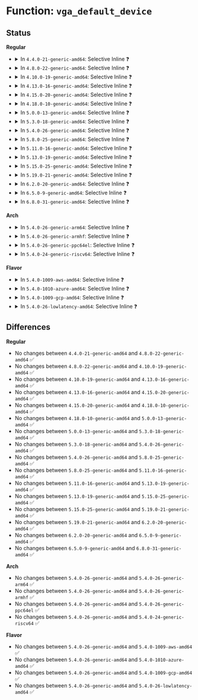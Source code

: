 # Function: <code>vga_default_device</code>

## Status
<b>Regular</b>
<ul>
<li>
<details>
<summary>In <code>4.4.0-21-generic-amd64</code>: Selective Inline ❓</summary>

```c
struct pci_dev * vga_default_device()
```

```json
{
  "name": "vga_default_device",
  "collision_type": "Unique Global",
  "inline_type": "Selective",
  "funcs": [
    {
      "addr": 18446744071584345008,
      "name": "vga_default_device",
      "external": true,
      "loc": "drivers/gpu/vga/vgaarb.c:135",
      "file": "drivers/gpu/vga/vgaarb.c",
      "inline": "not declared, inlined",
      "caller_inline": [
        "drivers/gpu/vga/vgaarb.c:vga_put",
        "drivers/gpu/vga/vgaarb.c:vga_arb_open",
        "drivers/gpu/vga/vgaarb.c:vga_tryget",
        "drivers/gpu/vga/vgaarb.c:vga_get",
        "drivers/gpu/vga/vgaarb.c:vga_arb_device_init"
      ],
      "caller_func": [
        "drivers/gpu/vga/vga_switcheroo.c:vga_switcheroo_register_client",
        "arch/x86/pci/fixup.c:pci_fixup_video",
        "arch/x86/pci/fixup.c:pci_fixup_video",
        "arch/x86/video/fbdev.c:fb_is_primary_device"
      ]
    }
  ],
  "symbols": [
    {
      "addr": 18446744071584345008,
      "name": "vga_default_device",
      "section": ".text",
      "bind": "STB_GLOBAL",
      "size": 18
    }
  ]
}
```
</details>
</li>
<li>
<details>
<summary>In <code>4.8.0-22-generic-amd64</code>: Selective Inline ❓</summary>

```c
struct pci_dev * vga_default_device()
```

```json
{
  "name": "vga_default_device",
  "collision_type": "Unique Global",
  "inline_type": "Selective",
  "funcs": [
    {
      "addr": 18446744071595476333,
      "name": "vga_default_device",
      "external": true,
      "loc": "drivers/gpu/vga/vgaarb.c:135",
      "file": "drivers/gpu/vga/vgaarb.c",
      "inline": "not declared, inlined",
      "caller_inline": [
        "drivers/gpu/vga/vgaarb.c:vga_arb_device_init",
        "drivers/gpu/vga/vgaarb.c:vga_arb_open",
        "drivers/gpu/vga/vgaarb.c:vga_put",
        "drivers/gpu/vga/vgaarb.c:vga_tryget",
        "drivers/gpu/vga/vgaarb.c:vga_get"
      ],
      "caller_func": [
        "drivers/gpu/vga/vga_switcheroo.c:vga_switcheroo_register_client",
        "arch/x86/pci/fixup.c:pci_fixup_video",
        "arch/x86/pci/fixup.c:pci_fixup_video",
        "arch/x86/video/fbdev.c:fb_is_primary_device"
      ]
    }
  ],
  "symbols": [
    {
      "addr": 18446744071585397280,
      "name": "vga_default_device",
      "section": ".text",
      "bind": "STB_GLOBAL",
      "size": 18
    }
  ]
}
```
</details>
</li>
<li>
<details>
<summary>In <code>4.10.0-19-generic-amd64</code>: Selective Inline ❓</summary>

```c
struct pci_dev * vga_default_device()
```

```json
{
  "name": "vga_default_device",
  "collision_type": "Unique Global",
  "inline_type": "Selective",
  "funcs": [
    {
      "addr": 18446744071595729051,
      "name": "vga_default_device",
      "external": true,
      "loc": "drivers/gpu/vga/vgaarb.c:156",
      "file": "drivers/gpu/vga/vgaarb.c",
      "inline": "not declared, inlined",
      "caller_inline": [
        "drivers/gpu/vga/vgaarb.c:vga_arb_device_init",
        "drivers/gpu/vga/vgaarb.c:vga_arb_open",
        "drivers/gpu/vga/vgaarb.c:vga_put",
        "drivers/gpu/vga/vgaarb.c:vga_tryget",
        "drivers/gpu/vga/vgaarb.c:vga_get"
      ],
      "caller_func": [
        "drivers/gpu/vga/vga_switcheroo.c:vga_switcheroo_register_client",
        "arch/x86/pci/fixup.c:pci_fixup_video",
        "arch/x86/pci/fixup.c:pci_fixup_video",
        "arch/x86/video/fbdev.c:fb_is_primary_device"
      ]
    }
  ],
  "symbols": [
    {
      "addr": 18446744071585598256,
      "name": "vga_default_device",
      "section": ".text",
      "bind": "STB_GLOBAL",
      "size": 18
    }
  ]
}
```
</details>
</li>
<li>
<details>
<summary>In <code>4.13.0-16-generic-amd64</code>: Selective Inline ❓</summary>

```c
struct pci_dev * vga_default_device()
```

```json
{
  "name": "vga_default_device",
  "collision_type": "Unique Global",
  "inline_type": "Selective",
  "funcs": [
    {
      "addr": 18446744071596654784,
      "name": "vga_default_device",
      "external": true,
      "loc": "drivers/gpu/vga/vgaarb.c:156",
      "file": "drivers/gpu/vga/vgaarb.c",
      "inline": "not declared, inlined",
      "caller_inline": [
        "drivers/gpu/vga/vgaarb.c:vga_arb_device_init",
        "drivers/gpu/vga/vgaarb.c:vga_arb_open",
        "drivers/gpu/vga/vgaarb.c:vga_put",
        "drivers/gpu/vga/vgaarb.c:vga_tryget",
        "drivers/gpu/vga/vgaarb.c:vga_get"
      ],
      "caller_func": [
        "drivers/pci/quirks.c:hibmc_fixup_vgaarb",
        "drivers/gpu/vga/vga_switcheroo.c:vga_switcheroo_register_client",
        "arch/x86/pci/fixup.c:pci_fixup_video",
        "arch/x86/pci/fixup.c:pci_fixup_video",
        "arch/x86/video/fbdev.c:fb_is_primary_device"
      ]
    }
  ],
  "symbols": [
    {
      "addr": 18446744071585681776,
      "name": "vga_default_device",
      "section": ".text",
      "bind": "STB_GLOBAL",
      "size": 18
    }
  ]
}
```
</details>
</li>
<li>
<details>
<summary>In <code>4.15.0-20-generic-amd64</code>: Selective Inline ❓</summary>

```c
struct pci_dev * vga_default_device()
```

```json
{
  "name": "vga_default_device",
  "collision_type": "Unique Global",
  "inline_type": "Selective",
  "funcs": [
    {
      "addr": 18446744071586116976,
      "name": "vga_default_device",
      "external": true,
      "loc": "drivers/gpu/vga/vgaarb.c:156",
      "file": "drivers/gpu/vga/vgaarb.c",
      "inline": "not declared, inlined",
      "caller_inline": [
        "drivers/gpu/vga/vgaarb.c:vga_arb_open",
        "drivers/gpu/vga/vgaarb.c:vga_put",
        "drivers/gpu/vga/vgaarb.c:vga_tryget",
        "drivers/gpu/vga/vgaarb.c:vga_get"
      ],
      "caller_func": [
        "drivers/gpu/vga/vga_switcheroo.c:vga_switcheroo_register_client",
        "arch/x86/pci/fixup.c:pci_fixup_video",
        "arch/x86/pci/fixup.c:pci_fixup_video",
        "arch/x86/video/fbdev.c:fb_is_primary_device"
      ]
    }
  ],
  "symbols": [
    {
      "addr": 18446744071586114000,
      "name": "vga_default_device",
      "section": ".text",
      "bind": "STB_GLOBAL",
      "size": 18
    }
  ]
}
```
</details>
</li>
<li>
<details>
<summary>In <code>4.18.0-10-generic-amd64</code>: Selective Inline ❓</summary>

```c
struct pci_dev * vga_default_device()
```

```json
{
  "name": "vga_default_device",
  "collision_type": "Unique Global",
  "inline_type": "Selective",
  "funcs": [
    {
      "addr": 18446744071603156539,
      "name": "vga_default_device",
      "external": true,
      "loc": "drivers/gpu/vga/vgaarb.c:156",
      "file": "drivers/gpu/vga/vgaarb.c",
      "inline": "not declared, inlined",
      "caller_inline": [
        "drivers/gpu/vga/vgaarb.c:vga_arb_device_init",
        "drivers/gpu/vga/vgaarb.c:vga_arb_device_init",
        "drivers/gpu/vga/vgaarb.c:vga_arb_open",
        "drivers/gpu/vga/vgaarb.c:vga_arb_write",
        "drivers/gpu/vga/vgaarb.c:vga_put",
        "drivers/gpu/vga/vgaarb.c:vga_tryget",
        "drivers/gpu/vga/vgaarb.c:vga_get"
      ],
      "caller_func": [
        "drivers/gpu/vga/vga_switcheroo.c:vga_switcheroo_register_client",
        "arch/x86/pci/fixup.c:pci_fixup_video",
        "arch/x86/pci/fixup.c:pci_fixup_video",
        "arch/x86/video/fbdev.c:fb_is_primary_device"
      ]
    }
  ],
  "symbols": [
    {
      "addr": 18446744071586362384,
      "name": "vga_default_device",
      "section": ".text",
      "bind": "STB_GLOBAL",
      "size": 18
    }
  ]
}
```
</details>
</li>
<li>
<details>
<summary>In <code>5.0.0-13-generic-amd64</code>: Selective Inline ❓</summary>

```c
struct pci_dev * vga_default_device()
```

```json
{
  "name": "vga_default_device",
  "collision_type": "Unique Global",
  "inline_type": "Selective",
  "funcs": [
    {
      "addr": 18446744071604961431,
      "name": "vga_default_device",
      "external": true,
      "loc": "drivers/gpu/vga/vgaarb.c:156",
      "file": "drivers/gpu/vga/vgaarb.c",
      "inline": "not declared, inlined",
      "caller_inline": [
        "drivers/gpu/vga/vgaarb.c:vga_arb_device_init",
        "drivers/gpu/vga/vgaarb.c:vga_arb_device_init",
        "drivers/gpu/vga/vgaarb.c:vga_arb_open",
        "drivers/gpu/vga/vgaarb.c:vga_arb_write",
        "drivers/gpu/vga/vgaarb.c:vga_put",
        "drivers/gpu/vga/vgaarb.c:vga_tryget",
        "drivers/gpu/vga/vgaarb.c:vga_get"
      ],
      "caller_func": [
        "drivers/gpu/vga/vga_switcheroo.c:vga_switcheroo_register_client",
        "arch/x86/pci/fixup.c:pci_fixup_video",
        "arch/x86/pci/fixup.c:pci_fixup_video",
        "arch/x86/video/fbdev.c:fb_is_primary_device"
      ]
    }
  ],
  "symbols": [
    {
      "addr": 18446744071586503616,
      "name": "vga_default_device",
      "section": ".text",
      "bind": "STB_GLOBAL",
      "size": 18
    }
  ]
}
```
</details>
</li>
<li>
<details>
<summary>In <code>5.3.0-18-generic-amd64</code>: Selective Inline ❓</summary>

```c
struct pci_dev * vga_default_device()
```

```json
{
  "name": "vga_default_device",
  "collision_type": "Unique Global",
  "inline_type": "Selective",
  "funcs": [
    {
      "addr": 18446744071605070036,
      "name": "vga_default_device",
      "external": true,
      "loc": "drivers/gpu/vga/vgaarb.c:158",
      "file": "drivers/gpu/vga/vgaarb.c",
      "inline": "not declared, inlined",
      "caller_inline": [
        "drivers/gpu/vga/vgaarb.c:vga_arb_device_init",
        "drivers/gpu/vga/vgaarb.c:vga_arb_device_init",
        "drivers/gpu/vga/vgaarb.c:vga_arb_open",
        "drivers/gpu/vga/vgaarb.c:vga_arb_write",
        "drivers/gpu/vga/vgaarb.c:vga_put",
        "drivers/gpu/vga/vgaarb.c:vga_tryget",
        "drivers/gpu/vga/vgaarb.c:vga_get"
      ],
      "caller_func": [
        "drivers/gpu/vga/vga_switcheroo.c:vga_switcheroo_register_client",
        "arch/x86/pci/fixup.c:pci_fixup_video",
        "arch/x86/pci/fixup.c:pci_fixup_video",
        "arch/x86/video/fbdev.c:fb_is_primary_device"
      ]
    }
  ],
  "symbols": [
    {
      "addr": 18446744071586749056,
      "name": "vga_default_device",
      "section": ".text",
      "bind": "STB_GLOBAL",
      "size": 18
    }
  ]
}
```
</details>
</li>
<li>
<details>
<summary>In <code>5.4.0-26-generic-amd64</code>: Selective Inline ❓</summary>

```c
struct pci_dev * vga_default_device()
```

```json
{
  "name": "vga_default_device",
  "collision_type": "Unique Global",
  "inline_type": "Selective",
  "funcs": [
    {
      "addr": 18446744071605107421,
      "name": "vga_default_device",
      "external": true,
      "loc": "drivers/gpu/vga/vgaarb.c:158",
      "file": "drivers/gpu/vga/vgaarb.c",
      "inline": "not declared, inlined",
      "caller_inline": [
        "drivers/gpu/vga/vgaarb.c:vga_arb_device_init",
        "drivers/gpu/vga/vgaarb.c:vga_arb_device_init",
        "drivers/gpu/vga/vgaarb.c:vga_arb_open",
        "drivers/gpu/vga/vgaarb.c:vga_arb_write",
        "drivers/gpu/vga/vgaarb.c:vga_put",
        "drivers/gpu/vga/vgaarb.c:vga_tryget",
        "drivers/gpu/vga/vgaarb.c:vga_get"
      ],
      "caller_func": [
        "drivers/gpu/vga/vga_switcheroo.c:vga_switcheroo_register_client",
        "arch/x86/pci/fixup.c:pci_fixup_video",
        "arch/x86/pci/fixup.c:pci_fixup_video",
        "arch/x86/video/fbdev.c:fb_is_primary_device"
      ]
    }
  ],
  "symbols": [
    {
      "addr": 18446744071586895488,
      "name": "vga_default_device",
      "section": ".text",
      "bind": "STB_GLOBAL",
      "size": 18
    }
  ]
}
```
</details>
</li>
<li>
<details>
<summary>In <code>5.8.0-25-generic-amd64</code>: Selective Inline ❓</summary>

```c
struct pci_dev * vga_default_device()
```

```json
{
  "name": "vga_default_device",
  "collision_type": "Unique Global",
  "inline_type": "Selective",
  "funcs": [
    {
      "addr": 18446744071609387983,
      "name": "vga_default_device",
      "external": true,
      "loc": "drivers/gpu/vga/vgaarb.c:158",
      "file": "drivers/gpu/vga/vgaarb.c",
      "inline": "not declared, inlined",
      "caller_inline": [
        "drivers/gpu/vga/vgaarb.c:vga_arb_select_default_device",
        "drivers/gpu/vga/vgaarb.c:vga_arb_select_default_device",
        "drivers/gpu/vga/vgaarb.c:vga_arb_select_default_device",
        "drivers/gpu/vga/vgaarb.c:vga_arb_open",
        "drivers/gpu/vga/vgaarb.c:vga_arb_write",
        "drivers/gpu/vga/vgaarb.c:vga_put",
        "drivers/gpu/vga/vgaarb.c:vga_tryget",
        "drivers/gpu/vga/vgaarb.c:vga_get"
      ],
      "caller_func": [
        "drivers/gpu/vga/vga_switcheroo.c:vga_switcheroo_register_client",
        "arch/x86/pci/fixup.c:pci_fixup_video",
        "arch/x86/pci/fixup.c:pci_fixup_video",
        "arch/x86/video/fbdev.c:fb_is_primary_device"
      ]
    }
  ],
  "symbols": [
    {
      "addr": 18446744071587706544,
      "name": "vga_default_device",
      "section": ".text",
      "bind": "STB_GLOBAL",
      "size": 18
    }
  ]
}
```
</details>
</li>
<li>
<details>
<summary>In <code>5.11.0-16-generic-amd64</code>: Selective Inline ❓</summary>

```c
struct pci_dev * vga_default_device()
```

```json
{
  "name": "vga_default_device",
  "collision_type": "Unique Global",
  "inline_type": "Selective",
  "funcs": [
    {
      "addr": 18446744071612459438,
      "name": "vga_default_device",
      "external": true,
      "loc": "drivers/gpu/vga/vgaarb.c:158",
      "file": "drivers/gpu/vga/vgaarb.c",
      "inline": "not declared, inlined",
      "caller_inline": [
        "drivers/gpu/vga/vgaarb.c:vga_arb_select_default_device",
        "drivers/gpu/vga/vgaarb.c:vga_arb_select_default_device",
        "drivers/gpu/vga/vgaarb.c:vga_arb_select_default_device",
        "drivers/gpu/vga/vgaarb.c:vga_arb_open",
        "drivers/gpu/vga/vgaarb.c:vga_arb_write",
        "drivers/gpu/vga/vgaarb.c:vga_put",
        "drivers/gpu/vga/vgaarb.c:vga_get"
      ],
      "caller_func": [
        "drivers/gpu/vga/vga_switcheroo.c:vga_switcheroo_register_client",
        "arch/x86/pci/fixup.c:pci_fixup_video",
        "arch/x86/pci/fixup.c:pci_fixup_video",
        "arch/x86/video/fbdev.c:fb_is_primary_device"
      ]
    }
  ],
  "symbols": [
    {
      "addr": 18446744071587766864,
      "name": "vga_default_device",
      "section": ".text",
      "bind": "STB_GLOBAL",
      "size": 18
    }
  ]
}
```
</details>
</li>
<li>
<details>
<summary>In <code>5.13.0-19-generic-amd64</code>: Selective Inline ❓</summary>

```c
struct pci_dev * vga_default_device()
```

```json
{
  "name": "vga_default_device",
  "collision_type": "Unique Global",
  "inline_type": "Selective",
  "funcs": [
    {
      "addr": 18446744071614601545,
      "name": "vga_default_device",
      "external": true,
      "loc": "drivers/gpu/vga/vgaarb.c:159",
      "file": "drivers/gpu/vga/vgaarb.c",
      "inline": "not declared, inlined",
      "caller_inline": [
        "drivers/gpu/vga/vgaarb.c:vga_arb_select_default_device",
        "drivers/gpu/vga/vgaarb.c:vga_arb_select_default_device",
        "drivers/gpu/vga/vgaarb.c:vga_arb_select_default_device",
        "drivers/gpu/vga/vgaarb.c:vga_arb_open",
        "drivers/gpu/vga/vgaarb.c:vga_arb_write",
        "drivers/gpu/vga/vgaarb.c:vga_put",
        "drivers/gpu/vga/vgaarb.c:vga_get"
      ],
      "caller_func": [
        "drivers/gpu/vga/vga_switcheroo.c:vga_switcheroo_register_client",
        "arch/x86/pci/fixup.c:pci_fixup_video",
        "arch/x86/pci/fixup.c:pci_fixup_video",
        "arch/x86/video/fbdev.c:fb_is_primary_device"
      ]
    }
  ],
  "symbols": [
    {
      "addr": 18446744071587646112,
      "name": "vga_default_device",
      "section": ".text",
      "bind": "STB_GLOBAL",
      "size": 18
    }
  ]
}
```
</details>
</li>
<li>
<details>
<summary>In <code>5.15.0-25-generic-amd64</code>: Selective Inline ❓</summary>

```c
struct pci_dev * vga_default_device()
```

```json
{
  "name": "vga_default_device",
  "collision_type": "Unique Global",
  "inline_type": "Selective",
  "funcs": [
    {
      "addr": 18446744071615558820,
      "name": "vga_default_device",
      "external": true,
      "loc": "drivers/gpu/vga/vgaarb.c:156",
      "file": "drivers/gpu/vga/vgaarb.c",
      "inline": "not declared, inlined",
      "caller_inline": [
        "drivers/gpu/vga/vgaarb.c:vga_arb_select_default_device",
        "drivers/gpu/vga/vgaarb.c:vga_arb_select_default_device",
        "drivers/gpu/vga/vgaarb.c:vga_arb_select_default_device",
        "drivers/gpu/vga/vgaarb.c:vga_arb_open",
        "drivers/gpu/vga/vgaarb.c:vga_arb_write",
        "drivers/gpu/vga/vgaarb.c:vga_put",
        "drivers/gpu/vga/vgaarb.c:vga_get"
      ],
      "caller_func": [
        "drivers/gpu/vga/vga_switcheroo.c:vga_switcheroo_register_client",
        "arch/x86/pci/fixup.c:pci_fixup_video",
        "arch/x86/pci/fixup.c:pci_fixup_video",
        "arch/x86/video/fbdev.c:fb_is_primary_device"
      ]
    }
  ],
  "symbols": [
    {
      "addr": 18446744071588232672,
      "name": "vga_default_device",
      "section": ".text",
      "bind": "STB_GLOBAL",
      "size": 18
    }
  ]
}
```
</details>
</li>
<li>
<details>
<summary>In <code>5.19.0-21-generic-amd64</code>: Selective Inline ❓</summary>

```c
struct pci_dev * vga_default_device()
```

```json
{
  "name": "vga_default_device",
  "collision_type": "Unique Global",
  "inline_type": "Selective",
  "funcs": [
    {
      "addr": 18446744071587185184,
      "name": "vga_default_device",
      "external": true,
      "loc": "drivers/pci/vgaarb.c:134",
      "file": "drivers/pci/vgaarb.c",
      "inline": "not declared, inlined",
      "caller_inline": [
        "drivers/pci/vgaarb.c:vga_arb_open",
        "drivers/pci/vgaarb.c:vga_arb_write",
        "drivers/pci/vgaarb.c:vga_arbiter_add_pci_device",
        "drivers/pci/vgaarb.c:vga_is_boot_device",
        "drivers/pci/vgaarb.c:vga_put",
        "drivers/pci/vgaarb.c:vga_get"
      ],
      "caller_func": [
        "drivers/gpu/vga/vga_switcheroo.c:vga_switcheroo_client_probe_defer",
        "drivers/gpu/vga/vga_switcheroo.c:vga_switcheroo_register_client",
        "arch/x86/pci/fixup.c:pci_fixup_video",
        "arch/x86/pci/fixup.c:pci_fixup_video",
        "arch/x86/video/fbdev.c:fb_is_primary_device"
      ]
    }
  ],
  "symbols": [
    {
      "addr": 18446744071587180768,
      "name": "vga_default_device",
      "section": ".text",
      "bind": "STB_GLOBAL",
      "size": 22
    }
  ]
}
```
</details>
</li>
<li>
<details>
<summary>In <code>6.2.0-20-generic-amd64</code>: Selective Inline ❓</summary>

```c
struct pci_dev * vga_default_device()
```

```json
{
  "name": "vga_default_device",
  "collision_type": "Unique Global",
  "inline_type": "Selective",
  "funcs": [
    {
      "addr": 18446744071588407504,
      "name": "vga_default_device",
      "external": true,
      "loc": "drivers/pci/vgaarb.c:134",
      "file": "drivers/pci/vgaarb.c",
      "inline": "not declared, inlined",
      "caller_inline": [
        "drivers/pci/vgaarb.c:vga_arb_open",
        "drivers/pci/vgaarb.c:vga_arb_write",
        "drivers/pci/vgaarb.c:vga_arbiter_add_pci_device",
        "drivers/pci/vgaarb.c:vga_is_boot_device",
        "drivers/pci/vgaarb.c:vga_put",
        "drivers/pci/vgaarb.c:vga_get"
      ],
      "caller_func": [
        "drivers/gpu/vga/vga_switcheroo.c:vga_switcheroo_client_probe_defer",
        "drivers/gpu/vga/vga_switcheroo.c:vga_switcheroo_register_client",
        "arch/x86/pci/fixup.c:pci_fixup_video",
        "arch/x86/pci/fixup.c:pci_fixup_video",
        "arch/x86/video/fbdev.c:fb_is_primary_device"
      ]
    }
  ],
  "symbols": [
    {
      "addr": 18446744071588402400,
      "name": "vga_default_device",
      "section": ".text",
      "bind": "STB_GLOBAL",
      "size": 22
    }
  ]
}
```
</details>
</li>
<li>
<details>
<summary>In <code>6.5.0-9-generic-amd64</code>: Selective Inline ❓</summary>

```c
struct pci_dev * vga_default_device()
```

```json
{
  "name": "vga_default_device",
  "collision_type": "Unique Global",
  "inline_type": "Selective",
  "funcs": [
    {
      "addr": 18446744071588682432,
      "name": "vga_default_device",
      "external": true,
      "loc": "drivers/pci/vgaarb.c:134",
      "file": "drivers/pci/vgaarb.c",
      "inline": "not declared, inlined",
      "caller_inline": [
        "drivers/pci/vgaarb.c:vga_arb_open",
        "drivers/pci/vgaarb.c:vga_arb_write",
        "drivers/pci/vgaarb.c:vga_arbiter_add_pci_device",
        "drivers/pci/vgaarb.c:vga_is_boot_device",
        "drivers/pci/vgaarb.c:vga_put",
        "drivers/pci/vgaarb.c:vga_get"
      ],
      "caller_func": [
        "drivers/video/aperture.c:aperture_remove_conflicting_pci_devices",
        "drivers/gpu/vga/vga_switcheroo.c:vga_switcheroo_client_probe_defer",
        "drivers/gpu/vga/vga_switcheroo.c:vga_switcheroo_register_client",
        "arch/x86/pci/fixup.c:pci_fixup_video",
        "arch/x86/pci/fixup.c:pci_fixup_video",
        "arch/x86/video/fbdev.c:fb_is_primary_device"
      ]
    }
  ],
  "symbols": [
    {
      "addr": 18446744071588678320,
      "name": "vga_default_device",
      "section": ".text",
      "bind": "STB_GLOBAL",
      "size": 22
    }
  ]
}
```
</details>
</li>
<li>
<details>
<summary>In <code>6.8.0-31-generic-amd64</code>: Selective Inline ❓</summary>

```c
struct pci_dev * vga_default_device()
```

```json
{
  "name": "vga_default_device",
  "collision_type": "Unique Global",
  "inline_type": "Selective",
  "funcs": [
    {
      "addr": 18446744071588982847,
      "name": "vga_default_device",
      "external": true,
      "loc": "drivers/pci/vgaarb.c:132",
      "file": "drivers/pci/vgaarb.c",
      "inline": "not declared, inlined",
      "caller_inline": [
        "drivers/pci/vgaarb.c:vga_arb_open",
        "drivers/pci/vgaarb.c:vga_arb_write",
        "drivers/pci/vgaarb.c:vga_arbiter_add_pci_device",
        "drivers/pci/vgaarb.c:vga_is_boot_device",
        "drivers/pci/vgaarb.c:vga_put",
        "drivers/pci/vgaarb.c:vga_get"
      ],
      "caller_func": [
        "drivers/video/aperture.c:aperture_remove_conflicting_pci_devices",
        "drivers/gpu/vga/vga_switcheroo.c:vga_switcheroo_client_probe_defer",
        "drivers/gpu/vga/vga_switcheroo.c:vga_switcheroo_register_client",
        "arch/x86/pci/fixup.c:pci_fixup_video",
        "arch/x86/pci/fixup.c:pci_fixup_video",
        "arch/x86/video/fbdev.c:fb_is_primary_device"
      ]
    }
  ],
  "symbols": [
    {
      "addr": 18446744071588979136,
      "name": "vga_default_device",
      "section": ".text",
      "bind": "STB_GLOBAL",
      "size": 22
    }
  ]
}
```
</details>
</li>
</ul>
<b>Arch</b>
<ul>
<li>
<details>
<summary>In <code>5.4.0-26-generic-arm64</code>: Selective Inline ❓</summary>

```c
struct pci_dev * vga_default_device()
```

```json
{
  "name": "vga_default_device",
  "collision_type": "Unique Global",
  "inline_type": "Selective",
  "funcs": [
    {
      "addr": 18446603336511238656,
      "name": "vga_default_device",
      "external": true,
      "loc": "drivers/gpu/vga/vgaarb.c:158",
      "file": "drivers/gpu/vga/vgaarb.c",
      "inline": "not declared, inlined",
      "caller_inline": [
        "drivers/gpu/vga/vgaarb.c:vga_arb_device_init",
        "drivers/gpu/vga/vgaarb.c:vga_arb_device_init",
        "drivers/gpu/vga/vgaarb.c:vga_arb_open",
        "drivers/gpu/vga/vgaarb.c:vga_arb_write",
        "drivers/gpu/vga/vgaarb.c:vga_put",
        "drivers/gpu/vga/vgaarb.c:vga_tryget",
        "drivers/gpu/vga/vgaarb.c:vga_get"
      ],
      "caller_func": []
    }
  ],
  "symbols": [
    {
      "addr": 18446603336499852416,
      "name": "vga_default_device",
      "section": ".text",
      "bind": "STB_GLOBAL",
      "size": 32
    }
  ]
}
```
</details>
</li>
<li>
<details>
<summary>In <code>5.4.0-26-generic-armhf</code>: Selective Inline ❓</summary>

```c
struct pci_dev * vga_default_device()
```

```json
{
  "name": "vga_default_device",
  "collision_type": "Unique Global",
  "inline_type": "Selective",
  "funcs": [
    {
      "addr": 3243884904,
      "name": "vga_default_device",
      "external": true,
      "loc": "drivers/gpu/vga/vgaarb.c:158",
      "file": "drivers/gpu/vga/vgaarb.c",
      "inline": "not declared, inlined",
      "caller_inline": [
        "drivers/gpu/vga/vgaarb.c:vga_arb_device_init",
        "drivers/gpu/vga/vgaarb.c:vga_arb_device_init",
        "drivers/gpu/vga/vgaarb.c:vga_arb_open",
        "drivers/gpu/vga/vgaarb.c:vga_arb_write",
        "drivers/gpu/vga/vgaarb.c:vga_put",
        "drivers/gpu/vga/vgaarb.c:vga_tryget",
        "drivers/gpu/vga/vgaarb.c:vga_get"
      ],
      "caller_func": []
    }
  ],
  "symbols": [
    {
      "addr": 3232286900,
      "name": "vga_default_device",
      "section": ".text",
      "bind": "STB_GLOBAL",
      "size": 36
    }
  ]
}
```
</details>
</li>
<li>
<details>
<summary>In <code>5.4.0-26-generic-ppc64el</code>: Selective Inline ❓</summary>

```c
struct pci_dev * vga_default_device()
```

```json
{
  "name": "vga_default_device",
  "collision_type": "Unique Global",
  "inline_type": "Selective",
  "funcs": [
    {
      "addr": 13835058055302804496,
      "name": "vga_default_device",
      "external": true,
      "loc": "drivers/gpu/vga/vgaarb.c:158",
      "file": "drivers/gpu/vga/vgaarb.c",
      "inline": "not declared, inlined",
      "caller_inline": [
        "drivers/gpu/vga/vgaarb.c:vga_arb_device_init",
        "drivers/gpu/vga/vgaarb.c:vga_arb_device_init",
        "drivers/gpu/vga/vgaarb.c:vga_arb_open",
        "drivers/gpu/vga/vgaarb.c:vga_arb_write",
        "drivers/gpu/vga/vgaarb.c:vga_put",
        "drivers/gpu/vga/vgaarb.c:vga_tryget",
        "drivers/gpu/vga/vgaarb.c:vga_get"
      ],
      "caller_func": []
    }
  ],
  "symbols": [
    {
      "addr": 13835058055293173728,
      "name": "vga_default_device",
      "section": ".text",
      "bind": "STB_GLOBAL",
      "size": 28
    }
  ]
}
```
</details>
</li>
<li>
<details>
<summary>In <code>5.4.0-24-generic-riscv64</code>: Selective Inline ❓</summary>

```c
struct pci_dev * vga_default_device()
```

```json
{
  "name": "vga_default_device",
  "collision_type": "Unique Global",
  "inline_type": "Selective",
  "funcs": [
    {
      "addr": 18446743936270812410,
      "name": "vga_default_device",
      "external": true,
      "loc": "drivers/gpu/vga/vgaarb.c:158",
      "file": "drivers/gpu/vga/vgaarb.c",
      "inline": "not declared, inlined",
      "caller_inline": [
        "drivers/gpu/vga/vgaarb.c:vga_arb_device_init",
        "drivers/gpu/vga/vgaarb.c:vga_arb_device_init",
        "drivers/gpu/vga/vgaarb.c:vga_arb_open",
        "drivers/gpu/vga/vgaarb.c:vga_arb_write",
        "drivers/gpu/vga/vgaarb.c:vga_put",
        "drivers/gpu/vga/vgaarb.c:vga_tryget",
        "drivers/gpu/vga/vgaarb.c:vga_get"
      ],
      "caller_func": []
    }
  ],
  "symbols": [
    {
      "addr": 18446743936276964334,
      "name": "vga_default_device",
      "section": ".text",
      "bind": "STB_GLOBAL",
      "size": 34
    }
  ]
}
```
</details>
</li>
</ul>
<b>Flavor</b>
<ul>
<li>
<details>
<summary>In <code>5.4.0-1009-aws-amd64</code>: Selective Inline ❓</summary>

```c
struct pci_dev * vga_default_device()
```

```json
{
  "name": "vga_default_device",
  "collision_type": "Unique Global",
  "inline_type": "Selective",
  "funcs": [
    {
      "addr": 18446744071605007514,
      "name": "vga_default_device",
      "external": true,
      "loc": "drivers/gpu/vga/vgaarb.c:158",
      "file": "drivers/gpu/vga/vgaarb.c",
      "inline": "not declared, inlined",
      "caller_inline": [
        "drivers/gpu/vga/vgaarb.c:vga_arb_device_init",
        "drivers/gpu/vga/vgaarb.c:vga_arb_device_init",
        "drivers/gpu/vga/vgaarb.c:vga_arb_open",
        "drivers/gpu/vga/vgaarb.c:vga_arb_write",
        "drivers/gpu/vga/vgaarb.c:vga_put",
        "drivers/gpu/vga/vgaarb.c:vga_tryget",
        "drivers/gpu/vga/vgaarb.c:vga_get"
      ],
      "caller_func": [
        "drivers/gpu/vga/vga_switcheroo.c:vga_switcheroo_register_client",
        "arch/x86/pci/fixup.c:pci_fixup_video",
        "arch/x86/pci/fixup.c:pci_fixup_video",
        "arch/x86/video/fbdev.c:fb_is_primary_device"
      ]
    }
  ],
  "symbols": [
    {
      "addr": 18446744071586652576,
      "name": "vga_default_device",
      "section": ".text",
      "bind": "STB_GLOBAL",
      "size": 18
    }
  ]
}
```
</details>
</li>
<li>
<details>
<summary>In <code>5.4.0-1010-azure-amd64</code>: Selective Inline ❓</summary>

```c
struct pci_dev * vga_default_device()
```

```json
{
  "name": "vga_default_device",
  "collision_type": "Unique Global",
  "inline_type": "Selective",
  "funcs": [
    {
      "addr": 18446744071604971845,
      "name": "vga_default_device",
      "external": true,
      "loc": "drivers/gpu/vga/vgaarb.c:158",
      "file": "drivers/gpu/vga/vgaarb.c",
      "inline": "not declared, inlined",
      "caller_inline": [
        "drivers/gpu/vga/vgaarb.c:vga_arb_device_init",
        "drivers/gpu/vga/vgaarb.c:vga_arb_device_init",
        "drivers/gpu/vga/vgaarb.c:vga_arb_open",
        "drivers/gpu/vga/vgaarb.c:vga_arb_write",
        "drivers/gpu/vga/vgaarb.c:vga_put",
        "drivers/gpu/vga/vgaarb.c:vga_tryget",
        "drivers/gpu/vga/vgaarb.c:vga_get"
      ],
      "caller_func": [
        "drivers/gpu/vga/vga_switcheroo.c:vga_switcheroo_register_client",
        "arch/x86/pci/fixup.c:pci_fixup_video",
        "arch/x86/pci/fixup.c:pci_fixup_video",
        "arch/x86/video/fbdev.c:fb_is_primary_device"
      ]
    }
  ],
  "symbols": [
    {
      "addr": 18446744071586520912,
      "name": "vga_default_device",
      "section": ".text",
      "bind": "STB_GLOBAL",
      "size": 18
    }
  ]
}
```
</details>
</li>
<li>
<details>
<summary>In <code>5.4.0-1009-gcp-amd64</code>: Selective Inline ❓</summary>

```c
struct pci_dev * vga_default_device()
```

```json
{
  "name": "vga_default_device",
  "collision_type": "Unique Global",
  "inline_type": "Selective",
  "funcs": [
    {
      "addr": 18446744071605087960,
      "name": "vga_default_device",
      "external": true,
      "loc": "drivers/gpu/vga/vgaarb.c:158",
      "file": "drivers/gpu/vga/vgaarb.c",
      "inline": "not declared, inlined",
      "caller_inline": [
        "drivers/gpu/vga/vgaarb.c:vga_arb_device_init",
        "drivers/gpu/vga/vgaarb.c:vga_arb_device_init",
        "drivers/gpu/vga/vgaarb.c:vga_arb_open",
        "drivers/gpu/vga/vgaarb.c:vga_arb_write",
        "drivers/gpu/vga/vgaarb.c:vga_put",
        "drivers/gpu/vga/vgaarb.c:vga_tryget",
        "drivers/gpu/vga/vgaarb.c:vga_get"
      ],
      "caller_func": [
        "drivers/gpu/vga/vga_switcheroo.c:vga_switcheroo_register_client",
        "arch/x86/pci/fixup.c:pci_fixup_video",
        "arch/x86/pci/fixup.c:pci_fixup_video",
        "arch/x86/video/fbdev.c:fb_is_primary_device"
      ]
    }
  ],
  "symbols": [
    {
      "addr": 18446744071586850048,
      "name": "vga_default_device",
      "section": ".text",
      "bind": "STB_GLOBAL",
      "size": 18
    }
  ]
}
```
</details>
</li>
<li>
<details>
<summary>In <code>5.4.0-26-lowlatency-amd64</code>: Selective Inline ❓</summary>

```c
struct pci_dev * vga_default_device()
```

```json
{
  "name": "vga_default_device",
  "collision_type": "Unique Global",
  "inline_type": "Selective",
  "funcs": [
    {
      "addr": 18446744071605111615,
      "name": "vga_default_device",
      "external": true,
      "loc": "drivers/gpu/vga/vgaarb.c:158",
      "file": "drivers/gpu/vga/vgaarb.c",
      "inline": "not declared, inlined",
      "caller_inline": [
        "drivers/gpu/vga/vgaarb.c:vga_arb_device_init",
        "drivers/gpu/vga/vgaarb.c:vga_arb_device_init",
        "drivers/gpu/vga/vgaarb.c:vga_arb_open",
        "drivers/gpu/vga/vgaarb.c:vga_arb_write",
        "drivers/gpu/vga/vgaarb.c:vga_put",
        "drivers/gpu/vga/vgaarb.c:vga_tryget",
        "drivers/gpu/vga/vgaarb.c:vga_get"
      ],
      "caller_func": [
        "drivers/gpu/vga/vga_switcheroo.c:vga_switcheroo_register_client",
        "arch/x86/pci/fixup.c:pci_fixup_video",
        "arch/x86/pci/fixup.c:pci_fixup_video",
        "arch/x86/video/fbdev.c:fb_is_primary_device"
      ]
    }
  ],
  "symbols": [
    {
      "addr": 18446744071586956160,
      "name": "vga_default_device",
      "section": ".text",
      "bind": "STB_GLOBAL",
      "size": 18
    }
  ]
}
```
</details>
</li>
</ul>

## Differences
<b>Regular</b>
<ul>
<li>
No changes between <code>4.4.0-21-generic-amd64</code> and <code>4.8.0-22-generic-amd64</code> ✅
</li>
<li>
No changes between <code>4.8.0-22-generic-amd64</code> and <code>4.10.0-19-generic-amd64</code> ✅
</li>
<li>
No changes between <code>4.10.0-19-generic-amd64</code> and <code>4.13.0-16-generic-amd64</code> ✅
</li>
<li>
No changes between <code>4.13.0-16-generic-amd64</code> and <code>4.15.0-20-generic-amd64</code> ✅
</li>
<li>
No changes between <code>4.15.0-20-generic-amd64</code> and <code>4.18.0-10-generic-amd64</code> ✅
</li>
<li>
No changes between <code>4.18.0-10-generic-amd64</code> and <code>5.0.0-13-generic-amd64</code> ✅
</li>
<li>
No changes between <code>5.0.0-13-generic-amd64</code> and <code>5.3.0-18-generic-amd64</code> ✅
</li>
<li>
No changes between <code>5.3.0-18-generic-amd64</code> and <code>5.4.0-26-generic-amd64</code> ✅
</li>
<li>
No changes between <code>5.4.0-26-generic-amd64</code> and <code>5.8.0-25-generic-amd64</code> ✅
</li>
<li>
No changes between <code>5.8.0-25-generic-amd64</code> and <code>5.11.0-16-generic-amd64</code> ✅
</li>
<li>
No changes between <code>5.11.0-16-generic-amd64</code> and <code>5.13.0-19-generic-amd64</code> ✅
</li>
<li>
No changes between <code>5.13.0-19-generic-amd64</code> and <code>5.15.0-25-generic-amd64</code> ✅
</li>
<li>
No changes between <code>5.15.0-25-generic-amd64</code> and <code>5.19.0-21-generic-amd64</code> ✅
</li>
<li>
No changes between <code>5.19.0-21-generic-amd64</code> and <code>6.2.0-20-generic-amd64</code> ✅
</li>
<li>
No changes between <code>6.2.0-20-generic-amd64</code> and <code>6.5.0-9-generic-amd64</code> ✅
</li>
<li>
No changes between <code>6.5.0-9-generic-amd64</code> and <code>6.8.0-31-generic-amd64</code> ✅
</li>
</ul>
<b>Arch</b>
<ul>
<li>
No changes between <code>5.4.0-26-generic-amd64</code> and <code>5.4.0-26-generic-arm64</code> ✅
</li>
<li>
No changes between <code>5.4.0-26-generic-amd64</code> and <code>5.4.0-26-generic-armhf</code> ✅
</li>
<li>
No changes between <code>5.4.0-26-generic-amd64</code> and <code>5.4.0-26-generic-ppc64el</code> ✅
</li>
<li>
No changes between <code>5.4.0-26-generic-amd64</code> and <code>5.4.0-24-generic-riscv64</code> ✅
</li>
</ul>
<b>Flavor</b>
<ul>
<li>
No changes between <code>5.4.0-26-generic-amd64</code> and <code>5.4.0-1009-aws-amd64</code> ✅
</li>
<li>
No changes between <code>5.4.0-26-generic-amd64</code> and <code>5.4.0-1010-azure-amd64</code> ✅
</li>
<li>
No changes between <code>5.4.0-26-generic-amd64</code> and <code>5.4.0-1009-gcp-amd64</code> ✅
</li>
<li>
No changes between <code>5.4.0-26-generic-amd64</code> and <code>5.4.0-26-lowlatency-amd64</code> ✅
</li>
</ul>
